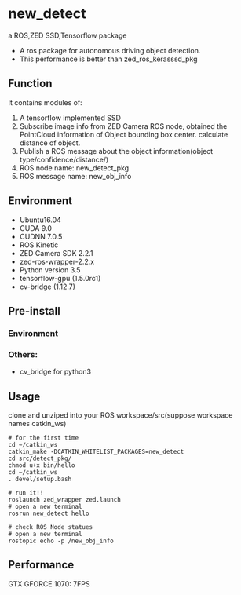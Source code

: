 # new_detect
a ROS,ZED SSD,Tensorflow package

- A ros package for autonomous driving object detection.
- This performance is better than zed_ros_kerasssd_pkg

## Function
It contains modules of:
1. A tensorflow implemented SSD
2. Subscribe image info from ZED Camera ROS node, obtained the PointCloud information of Object bounding box center. calculate distance of object. 
3. Publish a ROS message about the object information(object type/confidence/distance/)
4. ROS node name: new_detect_pkg
5. ROS message name: new_obj_info

## Environment
- Ubuntu16.04
- CUDA 9.0
- CUDNN 7.0.5
- ROS Kinetic
- ZED Camera SDK 2.2.1
- zed-ros-wrapper-2.2.x
- Python version 3.5
- tensorflow-gpu (1.5.0rc1)
- cv-bridge (1.12.7)


## Pre-install
### Environment
### Others:
- cv_bridge for python3

## Usage
clone and unziped into your ROS workspace/src(suppose workspace names catkin_ws)


```
# for the first time
cd ~/catkin_ws 
catkin_make -DCATKIN_WHITELIST_PACKAGES=new_detect
cd src/detect_pkg/
chmod u+x bin/hello
cd ~/catkin_ws
. devel/setup.bash

# run it!!
roslaunch zed_wrapper zed.launch
# open a new terminal
rosrun new_detect hello

# check ROS Node statues
# open a new terminal
rostopic echo -p /new_obj_info
```


## Performance
GTX GFORCE 1070: 7FPS


